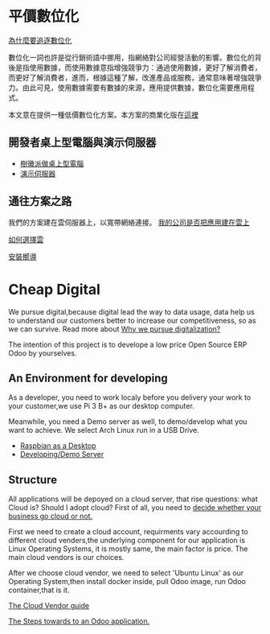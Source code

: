 #  平價數位化

[為什麼要追逐數位化](https://github.com/tacticlink/cheapdigital/wiki/digitalization)

數位化一詞也許是從行銷術語中挪用，指網絡對公司經營活動的影響。數位化的背後是指使用數據，而使用數據意指增強競爭力：通過使用數據，更好了解消費者，而更好了解消費者，進而，根據這種了解，改進產品或服務，通常意味著增強競爭力。由此可見，使用數據需要有數據的來源，應用提供數據，數位化需要應用程式。

本文意在提供一種低價數位化方案。本方案的商業化版在[這裡](https://www.tacticlink.com)

## 開發者桌上型電腦與演示伺服器

- [樹黴派做桌上型電腦](https://github.com/tacticlink/cheapdigital/wiki/pi-desktop)
- [演示伺服器](https://github.com/tacticlink/cheapdigital/blob/master/dev/demo-server_zh.md)

## 通往方案之路

我們的方案建在雲伺服器上，以寬帶網絡連接。 [我的公司是否把應用建在雲上](https://github.com/tacticlink/cheapdigital/blob/master/basis/go-cloud_zh.md)

[如何選擇雲](https://github.com/tacticlink/cheapdigital/blob/master/basis/cloud-guide_zh.md)

[安裝嚮導](https://github.com/tacticlink/cheapdigital/blob/master/dev/towards-applications_zh.md)

# Cheap Digital  

We pursue digital,because digital lead the way to data usage, data help us to understand our customers better to increase our competitiveness, so as we can survive. Read more about [Why we pursue digitalization?](https://github.com/tacticlink/cheapdigital/blob/master/basis/pursue-digital.md)

The intention of this project is to develope a low price Open Source ERP Odoo by yourselves. 

## An Environment for developing

As a developer, you need to work localy before you delivery your work to your customer,we use Pi 3 B+ as our desktop computer.

Meanwhile, you need a Demo server as well, to demo/develop what you want to achieve. We select Arch Linux run in a USB Drive.

- [Raspbian as a Desktop](https://github.com/tacticlink/cheapdigital/blob/master/dev/raspbian-desktop.md)
- [Developing/Demo Server](https://github.com/tacticlink/cheapdigital/blob/master/dev/demo-server.md)

## Structure

All applications will be depoyed on a cloud server, that rise questions: what Cloud is? Should I adopt cloud? First of all, you need to [decide whether your business go cloud or not.](https://github.com/tacticlink/cheapdigital/blob/master/basis/go-cloud.md)

First we need to create a cloud account, requirments vary accourding to different cloud venders,the underlying component for our application is Linux Operating Systems, it is mostly same, the main factor is price. The main cloud vendors is our choices.

After we choose cloud vendor, we need to select 'Ubuntu Linux' as our Operating System,then install docker inside, pull Odoo image, run Odoo container,that is it.

[The Cloud Vendor guide](https://github.com/tacticlink/cheapdigital/blob/master/basis/cloud-guide.md)

[The Steps towards to an Odoo application.](https://github.com/tacticlink/cheapdigital/blob/master/dev/towards-applications.md)
